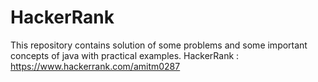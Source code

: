 # HackerRank
This repository contains solution of some problems and some important concepts of java with practical examples. 
HackerRank : https://www.hackerrank.com/amitm0287

